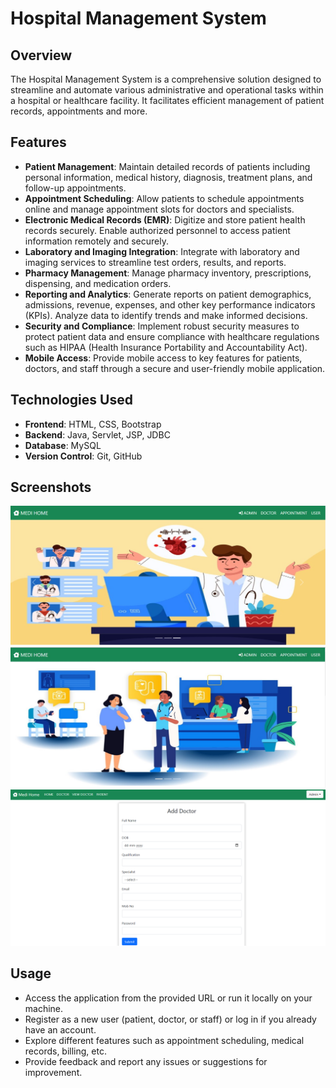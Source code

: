 # Hospital Management System

## Overview
The Hospital Management System is a comprehensive solution designed to streamline and automate various administrative and operational tasks within a hospital or healthcare facility. It facilitates efficient management of patient records, appointments and more.

## Features
- **Patient Management**: Maintain detailed records of patients including personal information, medical history, diagnosis, treatment plans, and follow-up appointments.
- **Appointment Scheduling**: Allow patients to schedule appointments online and manage appointment slots for doctors and specialists.
- **Electronic Medical Records (EMR)**: Digitize and store patient health records securely. Enable authorized personnel to access patient information remotely and securely.
- **Laboratory and Imaging Integration**: Integrate with laboratory and imaging services to streamline test orders, results, and reports.
- **Pharmacy Management**: Manage pharmacy inventory, prescriptions, dispensing, and medication orders.
- **Reporting and Analytics**: Generate reports on patient demographics, admissions, revenue, expenses, and other key performance indicators (KPIs). Analyze data to identify trends and make informed decisions.
- **Security and Compliance**: Implement robust security measures to protect patient data and ensure compliance with healthcare regulations such as HIPAA (Health Insurance Portability and Accountability Act).
- **Mobile Access**: Provide mobile access to key features for patients, doctors, and staff through a secure and user-friendly mobile application.

## Technologies Used
- **Frontend**: HTML, CSS, Bootstrap 
- **Backend**: Java, Servlet, JSP, JDBC
- **Database**: MySQL
- **Version Control**: Git, GitHub

## Screenshots
![Home Page](HomePage.png)
![Home Page](Homepage2.jpg)
![Home Page](add_doctor.png)



## Usage
- Access the application from the provided URL or run it locally on your machine.
- Register as a new user (patient, doctor, or staff) or log in if you already have an account.
- Explore different features such as appointment scheduling, medical records, billing, etc.
- Provide feedback and report any issues or suggestions for improvement.

